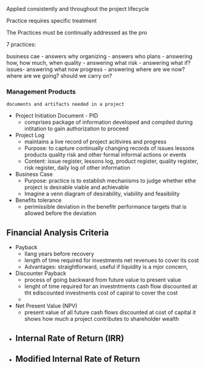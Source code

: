 
Applied consistently and throughout the project lifecycle

Practice requires specific treatment

The Practices
	must be continually addressed as the pro


7 practices:

business cae - answers why
organizing - answers who
plans - answering how, how much, when
quality - answering what
risk - answering what if?
issues-  answering what now
progress - answering where are we now? where are we going? should we carry on?

### Management Products
	documents and artifacts needed in a project

- Project Initiation Document - PID
	- comprises package of information developed and compiled during intitation to gain authorization to proceed
- Project Log
	- maintains a live record of project acitivires and progress
	- Purpose: to capture continually changing records of issues lessons products quality risk and other formal informal actions or events
	- Content: issue register, lessons log, product register, quality register, risk register, daily log of other information
- Business Case
	- Purpose: practice is to establish mechanisms to judge whether ethe project is desirable viable and achievable
	- Imagine a venn diagram of desirability, viability and feasibility
- Benefits tolerance
	- perimissible deviation in the benefitr performance targets that is allowed before the deviation

## Financial Analysis Criteria
- Payback
	- Ilang years before recovery
	- length of time required for investments net revenues to cover its cost
	- Advantages: straightforward, useful if liquidity is a mjor concern, 
- Discounter Payback
	- process of going backward from future value to present value
	- lenght of time required for an investntments cash flow discounted at tht ediscounted investments cost of capiral to cover the cost
	- 
- Net Present Value (NPV)
	- present value of all future cash flows discounted at cost of capital it shows how much a project contributes to shareholder wealth
- Internal Rate of Return (IRR)
	- 
- Modified Internal Rate of Return
	- 